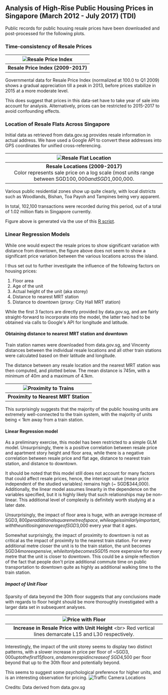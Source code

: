 ## Analysis of High-Rise Public Housing Prices in Singapore (March 2012 - July 2017) (TDI)

Public records for public housing resale prices have been downloaded and post-processed for the following plots.

### Time-consistency of Resale Prices

| ![Resale Price Index](https://raw.githubusercontent.com/ooichinchun/TDI/master/resale_plot.png "Resale Price Index") | 
|:--:| 
| **Resale Price Index (2009-2017)** |

Governmental data for Resale Price Index (normalized at 100.0 to Q1 2009) shows a gradual appreciation till a peak in 2013, before prices stabilize in 2015 at a more moderate level.

This does suggest that prices in this data-set have to take year of sale into account for analysis.
Alternatively, prices can be restricted to 2015-2017 to avoid confounding effects.

### Location of Resale Flats Across Singapore

Initial data as retrieved from data.gov.sg provides resale information in actual address. We have used a Google API to convert these addresses into GPS coordinates for unified cross-referencing.

| ![Resale Flat Location](https://raw.githubusercontent.com/ooichinchun/TDI/master/Price_Distribution.png "Housing Locations") | 
|:--:| 
| **Resale Locations (2009-2017)** <br/> Color represents sale price on a log scale (most units range between SGD$100,000 and SGD$1,000,000. |

Various public residential zones show up quite clearly, with local districts such as Woodlands, Bishan, Toa Payoh and Tampines being very apparent.

In total, 102,100 transactions were recorded during this period, out of a total of 1.02 million flats in Singapore currently.

Figure above is generated via the use of this [R script](https://raw.githubusercontent.com/ooichinchun/TDI/master/generate_price_ggmap.R "ggmap Script").

### Linear Regression Models

While one would expect the resale prices to show significant variation with distance from downtown, the figure above does not seem to show a significant price variation between the various locations across the island.

I thus set out to further investigate the influence of the following factors on housing prices:
1. Floor area
2. Age of the unit
3. Actual height of the unit (aka storey)
4. Distance to nearest MRT station
5. Distance to downtown (proxy: City Hall MRT station)

While the first 3 factors are directly provided by data.gov.sg, and are fairly straight-forward to incorporate into the model, the latter two had to be obtained via calls to Google's API for longitude and latitude.

#### Obtaining distance to nearest MRT station and downtown

Train station names were downloaded from data.gov.sg, and Vincenty distances between the individual resale locations and all other train stations were calculated based on their latitude and longitude.  

The distance between any resale location and the nearest MRT station was then computed, and plotted below. The mean distance is 745m, with a minimum of 40m and a maximum of 4.1km. 

| ![Proximity to Trains](https://raw.githubusercontent.com/ooichinchun/TDI/master/Dist_Nearest_MRT.png "Train Station Proximity") | 
|:--:| 
| **Proximity to Nearest MRT Station** |


This surprisingly suggests that the majority of the public housing units are extremely well-connected to the train system, with the majority of units being < 1km away from a train station.

#### Linear Regression model

As a preliminary exercise, this model has been restricted to a simple GLM model. Unsurprisingly, there is a positive correlation between resale price and apartment story height and floor area, while there is a negative correlation between resale price and flat age, distance to nearest train station, and distance to downtown.

It should be noted that this model still does not account for many factors that could affect resale prices, hence, the intercept value (mean price independent of the studied variables) remains high (~ SGD$344,000). Additionally, the linear model assumes linearity in the dependence on the variables specified, but it is highly likely that such relationships may be non-linear. This additional level of complexity is definitely worth studying at a later date.

Unsurprisingly, the impact of floor area is huge, with an average increase of SGD$3,800 per additional square metre of space, while age is similarly important, with the unit losing an average of SGD$3,000 every year that it ages.

Somewhat surprisingly, the impact of proximity to downtown is not as critical as the impact of proximity to the nearest train station. For every additional metre closer the unit is to the train station, the unit becomes SGD$34 more expensive, while it only becomes SGD$15 more expensive for every metre that the unit is closer to downtown. This could be a simple reflection of the fact that people don't prize additional commute time on public transportation to downtown quite as highly as additional walking time to the train station.

##### Impact of Unit Floor

Sparsity of data beyond the 30th floor suggests that any conclusions made with regards to floor height should be more thoroughly investigated with a larger data set in subsequent analyses.

| ![Price with Floor](https://raw.githubusercontent.com/ooichinchun/TDI/master/Floor_Dependency.png "Price Variation with Floor") | 
|:--:| 
| **Increase in Resale Price with Unit Height** <br\> Red vertical lines demarcate L15 and L30 respectively. |

Interestingly, the impact of the unit storey seems to display two distinct patterns, with a slower increase in price per floor of ~SGD$3,000 up to the first 15 floors, and a more rapid increase of ~SGD$4,500 per floor beyond that up to the 30th floor and potentially beyond.

This seems to suggest some psychological preference for higher units, and is an interesting observation for pricing.
![Traffic Camera Locations](traffic_camera_loc.png)

Credits: Data derived from data.gov.sg
